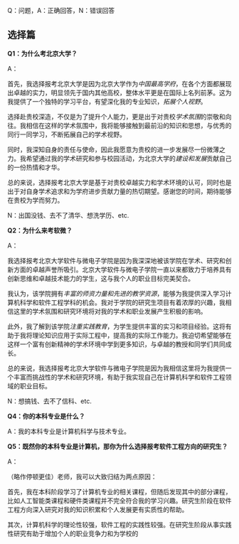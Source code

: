 
Q：问题，A：正确回答，N：错误回答

## 选择篇

**Q1：为什么考北京大学？**

A：

首先，我选择报考北京大学是因为北京大学作为*中国最高学府*，在各个方面都展现出卓越的实力，明显领先于国内其他高校，整体水平更是在国际上名列前茅。这为我提供了一个独特的学习平台，有望深化我的专业知识，*拓展个人视野*。

选择赴贵校深造，不仅是为了提升个人能力，更是出于对贵校*学术氛围*的崇敬和向往。我相信在这样的学术氛围中，我将能够接触到最前沿的知识和思想，与优秀的同行一同学习，不断拓展自己的学术视野。

同时，我深知自身的责任与使命，因此我愿意为贵校的进一步发展尽一份微薄之力。我希望通过我的学术研究和参与校园活动，为北京大学的*建设和发展*贡献自己的一份热情和才华。

总的来说，选择报考北京大学是基于对贵校卓越实力和学术环境的认可，同时也是出于对自身学术追求和为学府进步贡献力量的热切期望。感谢您的时间，期待能够在贵校为学而努力。

N：出国没钱、去不了清华、想洗学历、etc.

**Q2：为什么来考软微？**

A：

我选择报考北京大学软件与微电子学院是因为我深深地被该学院在学术、研究和创新方面的卓越声誉所吸引。北京大学软件与微电子学院一直以来都致力于培养具有创新思维和卓越技术能力的学生，这与我个人的职业目标完美契合。

我认为，该学院拥有*丰富的师资力量和先进的教学资源*，能够为我提供深入学习计算机科学和软件工程学科的机会。我对于学院的研究生项目有着浓厚的兴趣，我相信这里的学术氛围和研究环境将对我的学术和职业发展产生积极的影响。

此外，我了解到该学院*注重实践教育*，为学生提供丰富的实习和项目经验。这将有助于我将理论知识应用于实际工程中，提高我的实际工作能力。我迫切希望能够在这样一个富有创新精神的学术环境中学到更多知识，与卓越的教授和同学们共同成长。

总的来说，我选择报考北京大学软件与微电子学院是因为我相信这里将为我提供一个丰富而挑战性的学术和研究环境，有助于我实现自己在计算机科学和软件工程领域的职业目标。

N：想搞钱、去不了信科、etc.

**Q4：你的本科专业是什么？**

A：我的本科专业是计算机科学与技术专业。

**Q5：既然你的本科专业是计算机，那你为什么选择报考软件工程方向的研究生？**

A：

（略作停顿更佳）老师，我可以大致归结为两点原因：

首先，我在本科阶段学习了计算机专业的相关课程，但随后发现其中的部分课程，比如人工智能类课程和硬件类课程并不完全符合我的学习兴趣。研究生阶段在软件工程方向深入研究对我的知识积累和个人发展更有实质性的帮助。

其次，计算机科学的理论性较强，软件工程的实践性较强。在研究生阶段从事实践性研究有助于增加个人的职业竞争力和为学校的